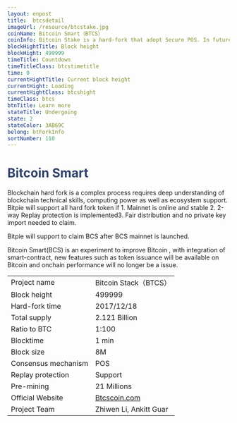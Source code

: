 ```yaml
---
layout: enpost
title:  btcsdetail
imageUrl: /resource/btcstake.jpg
coinName: Bitcoin Smart（BTCS）
coinInfo: Bitcoin Stake is a hard-fork that adopt Secure POS. In future , BTCS will be extended to support smart contract.
blockHightTitle: Block height
blockHight: 499999
timeTitle: Countdown
timeTitleClass: btcstimetitle
time: 0
currentHightTitle: Current block height
currentHight: Loading
currentHightClass: btcshight
timeClass: btcs
btnTitle: Learn more
stateTitle: Undergoing
state: 2
stateColor: 3AB69C
belong: btForkInfo
sortNumber: 110
---
```

<h1 style="color: #2F416A">Bitcoin Smart</h1>
<p class="summarytxt">Blockchain hard fork is a complex process requires deep understanding of blockchain technical skills, computing power as well as ecosystem support. Bitpie will support all hard fork token if 1. Mainnet is online and stable 2. 2-way Replay protection is implemented3. Fair distribution and no private key import needed to claim.
</p>
<p>Bitpie will support to claim BCS after BCS mainnet is launched.
</p>
<p>Bitcoin Smart(BCS) is an experiment to improve Bitcoin , with integration of smart-contract, new features such as token issuance will be available on Bitcoin and onchain performance will no longer be a issue.
</p>
<table class="center">
  <tbody>
    <tr>
        <td class="tablehalf">Project name</td>
        <td class="tablehalf">Bitcoin Stack（BTCS）</td>
    </tr>
    <tr>
        <td>Block height</td>
        <td>499999</td>
    </tr>
    <tr>
        <td>Hard-fork time</td>
        <td>2017/12/18</td>
    </tr>
    <tr>
        <td>Total supply</td>
        <td>2.121 Billion</td>
    </tr>
    <tr>
        <td>Ratio to BTC</td>
        <td>1:100</td>
    </tr>
    <tr>
        <td>Blocktime</td>
        <td>1 min</td>
    </tr>
    <tr>
        <td>Block size</td>
        <td>8M</td>
    </tr>
    <tr>
        <td>Consensus mechanism</td>
        <td>POS</td>
    </tr>
    <tr>
        <td>Replay protection</td>
        <td>Support</td>
    </tr>
    <tr>
        <td>Pre-mining</td>
        <td>21 Millions</td>
    </tr>
    <tr>
        <td>Official Website</td>
        <td><a href="http://www.Btcscoin.com" target="_blank">Btcscoin.com</a></td>
    </tr>
    <tr>
        <td>Project Team</td>
        <td>Zhiwen Li, Ankitt Guar</td>
    </tr>
  </tbody>
</table>